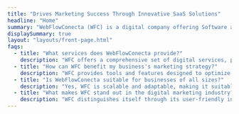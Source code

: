 ```yaml
---
title: "Drives Marketing Success Through Innovative SaaS Solutions"
headline: "Home"
summary: "WebFlowConecta (WFC) is a digital company offering Software as a Service (SaaS), with the primary goal of assisting your business in effectively managing its marketing efforts for your product."
displaySummary: true
layout: "layouts/front-page.html"
faqs:
  - title: "What services does WebFlowConecta provide?"
    description: "WFC offers a comprehensive set of digital services, primarily focusing on Software as a Service (SaaS) solutions to enhance and streamline your company's marketing management for your product.."
  - title: "How can WFC benefit my business's marketing strategy?"
    description: "WFC provides tools and features designed to optimize your marketing efforts, offering efficient solutions for campaign management, analytics, and overall strategy enhancement."
  - title: "Is WebFlowConecta suitable for businesses of all sizes?"
    description: "Yes, WFC is scalable and adaptable, making it suitable for businesses of varying sizes. Whether you're a startup or an established enterprise, our services can be tailored to meet your specific needs."
  - title: "What makes WFC stand out in the digital marketing industry?"
    description: "WFC distinguishes itself through its user-friendly interface, innovative features, and a commitment to staying abreast of industry trends. Our goal is to provide cutting-edge solutions that empower your business in the dynamic digital landscape."
---
```

